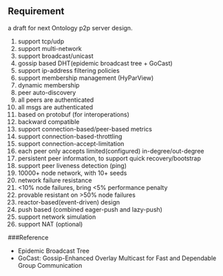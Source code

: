 ## Requirement

a draft for next Ontology p2p server design.


1.	support tcp/udp
2.	support multi-network
3.	support broadcast/unicast
4.	gossip based DHT(epidemic broadcast tree + GoCast)
5.	support ip-address filtering policies
6.	support membership management (HyParView)
  1. dynamic membership
7.	peer auto-discovery
8.	all peers are authenticated
9.	all msgs are authenticated
10.	based on protobuf (for interoperations)
  1. backward compatible
11.	support connection-based/peer-based metrics
12.	support connection-based-throttling
13.	support connection-accept-limitation
14.	each peer only accepts limited(configured) in-degree/out-degree
15.	persistent peer information, to support quick recovery/bootstrap
16.	support peer liveness detection (ping)
17.	10000+ node network, with 10+ seeds
18.	network failure resistance 
  1. <10% node failures, bring <5% performance penalty
  2. provable resistant on >50% node failures
19.	reactor-based(event-driven) design
20.	push based (combined eager-push and lazy-push)
21.	support network simulation
22.	support NAT (optional)


###Reference

* Epidemic Broadcast Tree
* GoCast: Gossip-Enhanced Overlay Multicast for Fast and Dependable Group Communication




